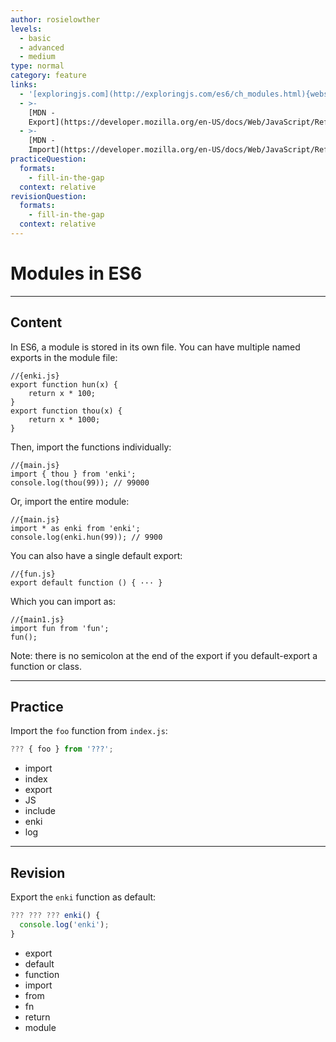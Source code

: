 ```yaml
---
author: rosielowther
levels:
  - basic
  - advanced
  - medium
type: normal
category: feature
links:
  - '[exploringjs.com](http://exploringjs.com/es6/ch_modules.html){website}'
  - >-
    [MDN -
    Export](https://developer.mozilla.org/en-US/docs/Web/JavaScript/Reference/Statements/export){website}
  - >-
    [MDN -
    Import](https://developer.mozilla.org/en-US/docs/Web/JavaScript/Reference/Statements/import){website}
practiceQuestion:
  formats:
    - fill-in-the-gap
  context: relative
revisionQuestion:
  formats:
    - fill-in-the-gap
  context: relative
---
```


# Modules in ES6


---

## Content

In ES6, a module is stored in its own file. You can have multiple named exports in the module file:

    //{enki.js}
    export function hun(x) {
        return x * 100;
    }
    export function thou(x) {
        return x * 1000;
    }

Then, import the functions individually:

    //{main.js}
    import { thou } from 'enki';
    console.log(thou(99)); // 99000

Or, import the entire module:

    //{main.js}
    import * as enki from 'enki';
    console.log(enki.hun(99)); // 9900

You can also have a single default export:

    //{fun.js}
    export default function () { ··· }

Which you can import as:

    //{main1.js}
    import fun from 'fun';
    fun();

Note: there is no semicolon at the end of the export if you default-export a function or class.


---

## Practice

Import the `foo` function from `index.js`:

```javascript
??? { foo } from '???';
```

- import
- index
- export
- JS
- include
- enki
- log


---

## Revision

Export the `enki` function as default:

```javascript
??? ??? ??? enki() {
  console.log('enki');
}
```

- export
- default
- function
- import
- from
- fn
- return
- module
